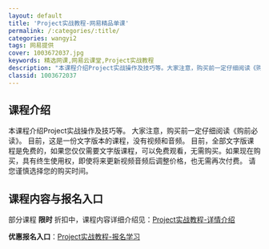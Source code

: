 ```yaml
---
layout: default
title: 'Project实战教程-网易精品单课'
permalink: /:categories/:title/
categories: wangyi2
tags: 网易提供
cover: 1003672037.jpg
keywords: 精选网课,网易云课堂,Project实战教程
description: "本课程介绍Project实战操作及技巧等。大家注意，购买前一定仔细阅读《购前必读》。目前，这是一份文字版本的课程，没有视频和音频。目前，全部文字版课程是免费的，如果您仅仅需要文字版课程，可以"
classid: 1003672037
---
```


## 课程介绍

本课程介绍Project实战操作及技巧等。
大家注意，购买前一定仔细阅读《购前必读》。
目前，这是一份文字版本的课程，没有视频和音频。
目前，全部文字版课程是免费的，如果您仅仅需要文字版课程，可以免费观看，无需购买。如果现在购买，具有终生使用权，即使将来更新视频音频后调整价格，也无需再次付费。
请您谨慎选择您的购买时间。

## 课程内容与报名入口

部分课程 **限时** 折扣中，课程内容详细介绍见：[Project实战教程-详情介绍](https://study.163.com/course/introduction/1003672037.htm?share=1&shareId=1025206652&utm_campaign=share&utm_medium=iphoneShare&utm_source=&utm_u=1025206652)

**优惠报名入口**：[Project实战教程-报名学习](https://study.163.com/course/introduction/1003672037.htm?share=1&shareId=1025206652&utm_campaign=share&utm_medium=iphoneShare&utm_source=&utm_u=1025206652)

